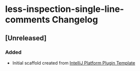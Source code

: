 <!-- Keep a Changelog guide -> https://keepachangelog.com -->

# less-inspection-single-line-comments Changelog

## [Unreleased]
### Added
- Initial scaffold created from [IntelliJ Platform Plugin Template](https://github.com/JetBrains/intellij-platform-plugin-template)
